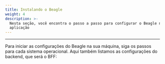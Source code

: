 ```yaml
---
title: Instalando o Beagle
weight: 4
description: >-
  Nesta seção, você encontra o passo a passo para configurar o Beagle na sua
  aplicação
---
```


---

Para iniciar as configurações do Beagle na sua máquina, siga os passos para cada sistema operacional. Aqui também listamos as configurações do backend, que será o BFF:
